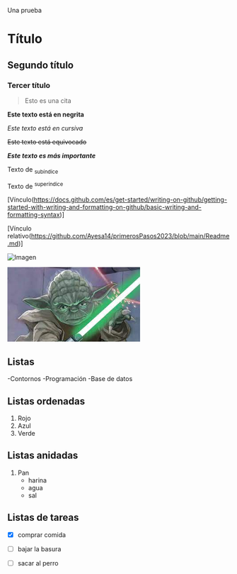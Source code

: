 Una prueba

# Título
## Segundo título
### Tercer título

> Esto es una cita

**Este texto está en negrita**

_Este texto está en cursiva_

~~Este texto está equivocado~~

***Este texto es más importante***

Texto de <sub>subíndice</sub>

Texto de <sup>superíndice</sup>

[Vínculo(https://docs.github.com/es/get-started/writing-on-github/getting-started-with-writing-and-formatting-on-github/basic-writing-and-formatting-syntax)]

[Vínculo relativo(https://github.com/Ayesa14/primerosPasos2023/blob/main/Readme.md)]

![Imagen](https://agenciacomma.com/wp-content/uploads/2021/04/busqueda-inversa-imagenes.jpg)

![yoda](./images/yoda.jpeg)

## Listas

-Contornos
-Programación
-Base de datos

## Listas ordenadas

1. Rojo
2. Azul
3. Verde

## Listas anidadas

1. Pan
    - harina
    - agua
    - sal

## Listas de tareas

- [x] comprar comida
- [ ] bajar la basura
- [ ] sacar al perro


